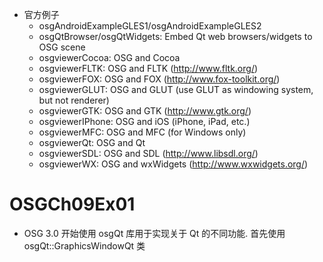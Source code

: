 * 官方例子
	- osgAndroidExampleGLES1/osgAndroidExampleGLES2
	- osgQtBrowser/osgQtWidgets: Embed Qt web browsers/widgets to OSG scene
	- osgviewerCocoa: OSG and Cocoa
	- osgviewerFLTK: OSG and FLTK (http://www.fltk.org/)
	- osgviewerFOX: OSG and FOX (http://www.fox-toolkit.org/)
	- osgviewerGLUT: OSG and GLUT (use GLUT as windowing system, but not renderer)
	- osgviewerGTK: OSG and GTK (http://www.gtk.org/)
	- osgviewerIPhone: OSG and iOS (iPhone, iPad, etc.)
	- osgviewerMFC: OSG and MFC (for Windows only)
	- osgviewerQt: OSG and Qt
	- osgviewerSDL: OSG and SDL (http://www.libsdl.org/)
	- osgviewerWX: OSG and wxWidgets (http://www.wxwidgets.org/)
# OSGCh09Ex01
* OSG 3.0 开始使用 osgQt 库用于实现关于 Qt 的不同功能. 首先使用 osgQt::GraphicsWindowQt 类
